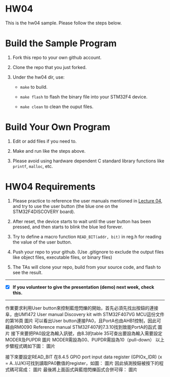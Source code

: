 HW04
===
This is the hw04 sample. Please follow the steps below.

# Build the Sample Program

1. Fork this repo to your own github account.

2. Clone the repo that you just forked.

3. Under the hw04 dir, use:

	* `make` to build.

	* `make flash` to flash the binary file into your STM32F4 device.

	* `make clean` to clean the ouput files.

# Build Your Own Program

1. Edit or add files if you need to.

2. Make and run like the steps above.

3. Please avoid using hardware dependent C standard library functions like `printf`, `malloc`, etc.

# HW04 Requirements

1. Please practice to reference the user manuals mentioned in [Lecture 04], and try to use the user button (the blue one on the STM32F4DISCOVERY board).

2. After reset, the device starts to wait until the user button has been pressed, and then starts to blink the blue led forever.

3. Try to define a macro function `READ_BIT(addr, bit)` in reg.h for reading the value of the user button.

4. Push your repo to your github. (Use .gitignore to exclude the output files like object files, executable files, or binary files)

5. The TAs will clone your repo, build from your source code, and flash to see the result.

[Lecture 04]: http://www.nc.es.ncku.edu.tw/course/embedded/04/

--------------------

- [x] **If you volunteer to give the presentation (demo) next week, check this.**

--------------------

作業要求利用User button來控制藍燈閃爍的開始，首先必須先找出按鈕的連接阜，由UM1472 User manual Discovery kit with STM32F407VG MCU這份文件的第16頁
圖片
可以看出User button連接PA0，且PortA也由AHB1控制，因此可藉由RM0090 Reference manual STM32F407的7.3.10找到致能PortA的函式
圖片
接下來要把PA0設定為輸入訊號，由8.3的table 35可查出要設為輸入需要設定MODER及PUPDR
圖片
MODER需設為00、PUPDR需設為10（pull-down）
以上步驟程式碼如下圖：
圖片

接下來要設定READ_BIT
在8.4.5 GPIO port input data register (GPIOx_IDR) (x = A..I/J/K)可找到讀取PA0數值的register，如圖：
圖片
因此偵測按鈕被按下的程式碼可寫成：
圖片
最後將上面函式與藍燈閃爍函式合併可得：
圖片

